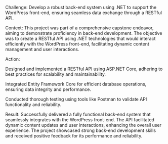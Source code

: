 Challenge:
Develop a robust back-end system using .NET to support the WordPress front-end, ensuring seamless data exchange through a RESTful API.​

Context:
This project was part of a comprehensive capstone endeavor, aiming to demonstrate proficiency in back-end development. The objective was to create a RESTful API using .NET technologies that would interact efficiently with the WordPress front-end, facilitating dynamic content management and user interactions.​

Action:

Designed and implemented a RESTful API using ASP.NET Core, adhering to best practices for scalability and maintainability.

Integrated Entity Framework Core for efficient database operations, ensuring data integrity and performance.

Conducted thorough testing using tools like Postman to validate API functionality and reliability.​

Result:
Successfully delivered a fully functional back-end system that seamlessly integrates with the WordPress front-end. The API facilitated dynamic content updates and user interactions, enhancing the overall user experience. The project showcased strong back-end development skills and received positive feedback for its performance and reliability.
